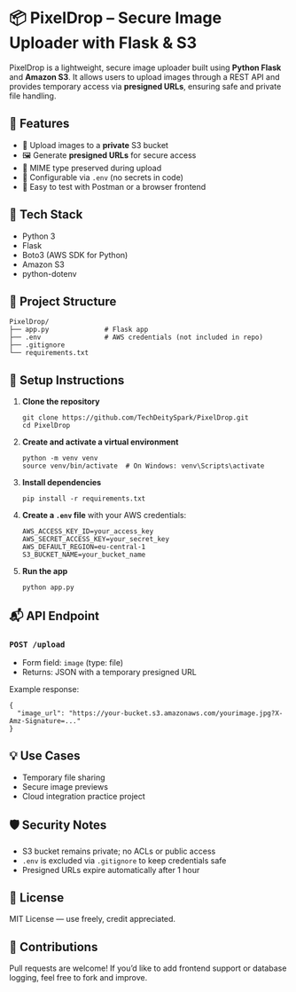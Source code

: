 
# 📦 PixelDrop – Secure Image Uploader with Flask & S3

PixelDrop is a lightweight, secure image uploader built using **Python Flask** and **Amazon S3**. It allows users to upload images through a REST API and provides temporary access via **presigned URLs**, ensuring safe and private file handling.

## 🚀 Features

- 🔐 Upload images to a **private** S3 bucket
- 🖼️ Generate **presigned URLs** for secure access
- 🔄 MIME type preserved during upload
- 📂 Configurable via `.env` (no secrets in code)
- 🧪 Easy to test with Postman or a browser frontend

## 🧰 Tech Stack

- Python 3
- Flask
- Boto3 (AWS SDK for Python)
- Amazon S3
- python-dotenv

## 📁 Project Structure

```
PixelDrop/
├── app.py              # Flask app
├── .env                # AWS credentials (not included in repo)
├── .gitignore
└── requirements.txt
```

## 🔧 Setup Instructions

1. **Clone the repository**
   ```
   git clone https://github.com/TechDeitySpark/PixelDrop.git
   cd PixelDrop
   ```

2. **Create and activate a virtual environment**
   ```
   python -m venv venv
   source venv/bin/activate  # On Windows: venv\Scripts\activate
   ```

3. **Install dependencies**
   ```
   pip install -r requirements.txt
   ```

4. **Create a `.env` file** with your AWS credentials:
   ```
   AWS_ACCESS_KEY_ID=your_access_key
   AWS_SECRET_ACCESS_KEY=your_secret_key
   AWS_DEFAULT_REGION=eu-central-1
   S3_BUCKET_NAME=your_bucket_name
   ```

5. **Run the app**
   ```
   python app.py
   ```

## 📬 API Endpoint

### `POST /upload`

- Form field: `image` (type: file)
- Returns: JSON with a temporary presigned URL

Example response:
```
{
  "image_url": "https://your-bucket.s3.amazonaws.com/yourimage.jpg?X-Amz-Signature=..."
}
```

## 💡 Use Cases

- Temporary file sharing
- Secure image previews
- Cloud integration practice project

## 🛡️ Security Notes

- S3 bucket remains private; no ACLs or public access
- `.env` is excluded via `.gitignore` to keep credentials safe
- Presigned URLs expire automatically after 1 hour

## 📖 License

MIT License — use freely, credit appreciated.

## 🤝 Contributions

Pull requests are welcome! If you’d like to add frontend support or database logging, feel free to fork and improve.
